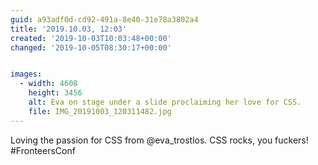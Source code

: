 ```yaml
---
guid: a93adf0d-cd92-491a-8e40-31e78a3802a4
title: '2019.10.03, 12:03'
created: '2019-10-03T10:03:48+00:00'
changed: '2019-10-05T08:30:17+00:00'


images:
  - width: 4608
    height: 3456
    alt: Eva on stage under a slide proclaiming her love for CSS.
    file: IMG_20191003_120311482.jpg
---
```


Loving the passion for CSS from @eva_trostlos. CSS rocks, you fuckers! #FronteersConf
